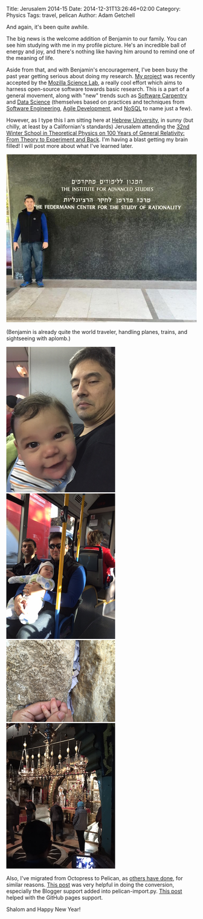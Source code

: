 Title: Jerusalem 2014-15
Date: 2014-12-31T13:26:46+02:00
Category: Physics
Tags: travel, pelican
Author: Adam Getchell

And again, it's been quite awhile.

The big news is the welcome addition of Benjamin to our family. You can see him studying with me in my profile picture. He's an incredible ball of energy and joy, and there's nothing like having him around to remind one of the meaning of life.

Aside from that, and with Benjamin's encouragement, I've been busy the past year getting serious about doing my research. [My project][1] was recently accepted by the [Mozilla Science Lab][1], a really cool effort which aims to harness open-source software towards basic research. This is a part of a general movement, along with "new" trends such as [Software Carpentry][9] and [Data Science][8] (themselves based on practices and techniques from [Software Engineering][10], [Agile Development][11], and [NoSQL][12] to name just a few).

However, as I type this I am sitting here at [Hebrew University][7], in sunny (but chilly, at least by a Californian's standards) Jerusalem attending the [32nd Winter School in Theoretical Physics on 100 Years of General Relativity: From Theory to Experiment and Back][3]. I'm having a blast getting my brain filled! I will post more about what I've learned later.

![IIAS](images/IIAS.jpg)

(Benjamin is already quite the world traveler, handling planes, trains, and sightseeing with aplomb.)

![Benjamin on a plane](images/ben_plane.jpg)
![Benjamin on the Jerusalem light rail](images/ben_train.jpg)
![Us at the Wailing Wall](images/wailing_wall.jpg)
![Golgotha](images/golgotha.jpg)

Also, I've migrated from Octopress to Pelican, as [others have done][4], for similar reasons. [This post][5] was very helpful in doing the conversion, especially the Blogger support added into pelican-import.py. [This post][6] helped with the GitHub pages support.

Shalom and Happy New Year!

[1]: http://collaborate.mozillascience.org/projects/quantumGravity
[2]: http://mozillascience.org
[3]: http://www.as.huji.ac.il/schools/phys32
[4]: https://jakevdp.github.io/blog/2013/05/07/migrating-from-octopress-to-pelican/
[5]: http://code.mumak.net/2014/07/migrated-to-pelican.html
[6]: http://mathamy.com/migrating-to-github-pages-using-pelican.html
[7]: http://new.huji.ac.il
[8]: https://hbr.org/2012/10/data-scientist-the-sexiest-job-of-the-21st-century/
[9]: http://software-carpentry.org
[10]: http://www.sei.cmu.edu
[11]: http://www.agilemanifesto.org
[12]: http://nosql-database.org
